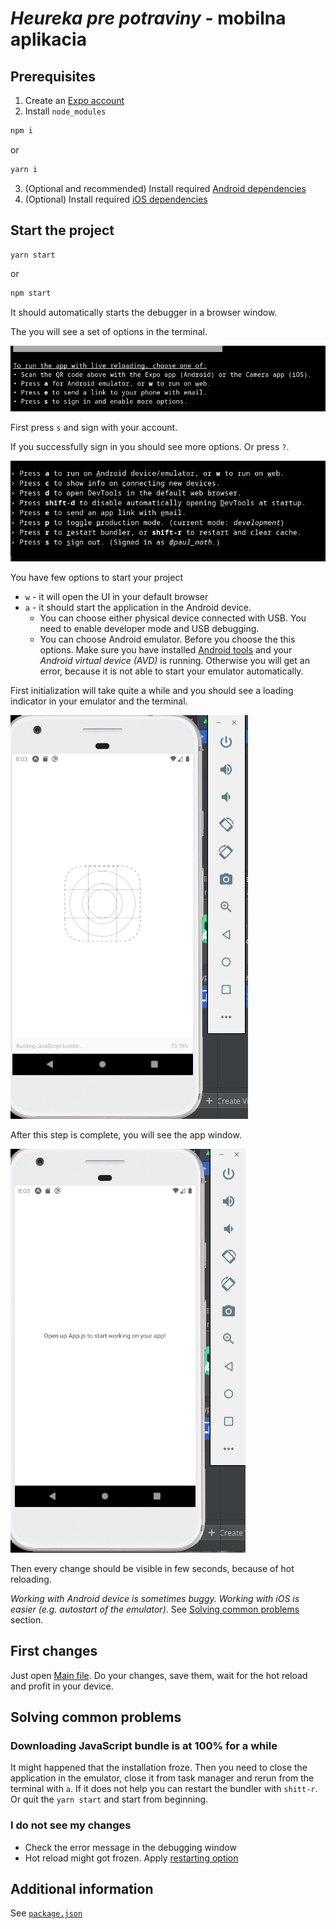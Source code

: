 # *Heureka pre potraviny* - mobilna aplikacia

## Prerequisites
1. Create an [Expo account](Expo.io)
2. Install `node_modules`
```sh
npm i
```
or
```sh
yarn i
```
3. (Optional and recommended) Install required [Android dependencies](https://docs.expo.io/versions/v37.0.0/workflow/android-studio-emulator/)
4. (Optional) Install required [iOS dependencies](https://docs.expo.io/versions/v37.0.0/workflow/ios-simulator/)

## Start the project
```sh
yarn start
```
or
```sh
npm start
```
It should automatically starts the debugger in a browser window.

The you will see a set of options in the terminal.

![First options](./docs/start_options.png)

First press `s` and sign with your account.

If you successfully sign in you should see more options. Or press `?`.

![Default options](./docs/start_options2.png)

You have few options to start your project
- `w` - it will open the UI in your default browser
- `a` - it should start the application in the Android device.
  - You can choose either physical device connected with USB. You need to enable developer mode and USB debugging.
  - You can choose Android emulator. Before you choose the this options. Make sure you have installed [Android tools](https://docs.expo.io/versions/v37.0.0/workflow/android-studio-emulator/#step-2-set-up-a-virtual-device) and your *Android virtual device (AVD)* is running. Otherwise you will get an error, because it is not able to start your emulator automatically.

First initialization will take quite a while and you should see a loading indicator in your emulator and the terminal.

![App initialization](./docs/starting_android.png)

After this step is complete, you will see the app window.

![Application initialized](./docs/android_success_first_run.png)

Then every change should be visible in few seconds, because of hot reloading.

*Working with Android device is sometimes buggy. Working with iOS is easier (e.g. autostart of the emulator)*. See [Solving common problems](#solving-common-problems) section.

## First changes
Just open [Main file](./App.js). Do your changes, save them, wait for the hot reload and profit in your device.

## Solving common problems
### Downloading JavaScript bundle is at 100% for a while
It might happened that the installation froze. Then you need to close the application in the emulator, close it from task manager and rerun from the terminal with `a`.
If it does not help you can restart the bundler with `shitt-r`. Or quit the `yarn start` and start from beginning.

### I do not see my changes
- Check the error message in the debugging window
- Hot reload might got frozen. Apply [restarting option](#downloading-javascript-bundle-is-at-100-for-a-while)

## Additional information
See [`package.json`](package.json)
